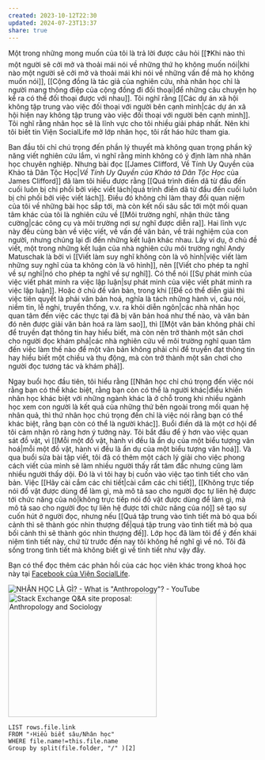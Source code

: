 ```yaml
---
created: 2023-10-12T22:30
updated: 2024-07-23T13:37
share: true
---
```

Một trong những mong muốn của tôi là trả lời được câu hỏi [[❓Khi nào thì một người sẽ cởi mở và thoải mái nói về những thứ họ không muốn nói|khi nào một người sẽ cởi mở và thoải mái khi nói về những vấn đề mà họ không muốn nói]], [[Cộng đồng là tác giả của nghiên cứu, nhà nhân học chỉ là người mang thông điệp của cộng đồng đi đối thoại|để những câu chuyện họ kể ra có thể đối thoại được với nhau]]. Tôi nghĩ rằng [[Các dự án xã hội không tập trung vào việc đối thoại với người bên cạnh mình|các dự án xã hội hiện nay không tập trung vào việc đối thoại với người bên cạnh mình]]. Tôi nghĩ rằng nhân học sẽ là lĩnh vực cho tôi nhiều giải pháp nhất. Nên khi tôi biết tin Viện SocialLife mở lớp nhân học, tôi rất háo hức tham gia.

Ban đầu tôi chỉ chú trọng đến phần lý thuyết mà không quan trọng phần kỹ năng viết nghiên cứu lắm, vì nghĩ rằng mình không có ý định làm nhà nhân học chuyên nghiệp. Nhưng bài đọc [[James Clifford, Về Tính Uy Quyền của Khảo tả Dân Tộc Học|*Về Tính Uy Quyền của Khảo tả Dân Tộc Học* của James Clifford]] đã làm tôi hiểu được rằng [[Quá trình điền dã từ đầu đến cuối luôn bị chi phối bởi việc viết lách|quá trình điền dã từ đầu đến cuối luôn bị chi phối bởi việc viết lách]]. Điều đó không chỉ làm thay đổi quan niệm của tôi về những bài học sắp tới, mà còn kết nối sâu sắc tới một mối quan tâm khác của tôi là nghiên cứu về [[Môi trường nghĩ, nhận thức tăng cường|các công cụ và môi trường nơi sự nghĩ được diễn ra]]. Hai lĩnh vực này đều cùng bàn về việc viết, về vấn đề văn bản, về trải nghiệm của con người, nhưng chúng lại đi đến những kết luận khác nhau. Lấy ví dụ, ở chủ đề viết, một trong những kết luận của nhà nghiên cứu môi trường nghĩ Andy Matuschak là bởi vì [[Viết làm suy nghĩ không còn là vô hình|việc viết làm những suy nghĩ của ta không còn là vô hình]], nên [[Viết cho phép ta nghĩ về sự nghĩ|nó cho phép ta nghĩ về sự nghĩ]]. Có thể nói [[Sự phát minh của việc viết phát minh ra việc lập luận|sự phát minh của việc viết phát minh ra việc lập luận]]. Hoặc ở chủ đề văn bản, trong khi [[Để có thể diễn giải thì việc tiên quyết là phải văn bản hoá, nghĩa là tách những hành vi, câu nói, niềm tin, lễ nghi, truyền thống, v.v. ra khỏi diễn ngôn|các nhà nhân học quan tâm đến việc các thực tại đã bị văn bản hoá như thế nào, và văn bản đó nên được giải văn bản hoá ra làm sao]], thì [[Một văn bản không phải chỉ để truyền đạt thông tin hay hiểu biết, mà còn nên trở thành một sân chơi cho người đọc khám phá|các nhà nghiên cứu về môi trường nghĩ quan tâm đến việc làm thế nào để một văn bản không phải chỉ để truyền đạt thông tin hay hiểu biết một chiều và thụ động, mà còn trở thành một sân chơi cho người đọc tương tác và khám phá]].

Ngay buổi học đầu tiên, tôi hiểu rằng [[Nhân học chỉ chú trọng đến việc nói rằng bạn có thể khác biệt, rằng bạn còn có thể là người khác|điều khiến nhân học khác biệt với những ngành khác là ở chỗ trong khi nhiều ngành học xem con người là kết quả của những thứ bên ngoài trong mối quan hệ nhân quả, thì thứ nhân học chú trọng đến chỉ là việc nói rằng bạn có thể khác biệt, rằng bạn còn có thể là người khác]]. Buổi điền dã là một cơ hội để tôi cảm nhận rõ ràng hơn ý tưởng này. Tôi bắt đầu để ý hơn vào việc quan sát đồ vật, vì [[Mỗi một đồ vật, hành vi đều là ẩn dụ của một biểu tượng văn hoá|mỗi một đồ vật, hành vi đều là ẩn dụ của một biểu tượng văn hoá]]. Và qua buổi sửa bài tập viết, tôi đã có thêm một cách lý giải cho việc phong cách viết của mình sẽ làm nhiều người thấy rất tâm đắc nhưng cũng làm nhiều người thấy dội. Đó là vì tôi hay bị cuốn vào việc tạo tình tiết cho văn bản. Việc [[Hãy cài cắm các chi tiết|cài cắm các chi tiết]], [[Không trực tiếp nói đồ vật được dùng để làm gì, mà mô tả sao cho người đọc tự liên hệ được tới chức năng của nó|không trực tiếp nói đồ vật được dùng để làm gì, mà mô tả sao cho người đọc tự liên hệ được tới chức năng của nó]] sẽ tạo sự cuốn hút ở người đọc, nhưng nếu [[Quá tập trung vào tình tiết mà bỏ qua bối cảnh thì sẽ thành góc nhìn thượng đế|quá tập trung vào tình tiết mà bỏ qua bối cảnh thì sẽ thành góc nhìn thượng đế]]. Lớp học đã làm tôi để ý đến khái niệm tình tiết này, chứ từ trước đến nay tôi không hề nghĩ gì về nó. Tôi đã sống trong tình tiết mà không biết gì về tình tiết như vậy đấy.

Bạn có thể đọc thêm các phản hồi của các học viên khác trong khoá học này tại [Facebook của Viện SocialLife](https://www.facebook.com/sociallife.vn/posts/pfbid0rkNDWNe4wbMKAa7vZyRrQYnHWjwNNLQJ99KPMq5rZPBAfoQFG8dJhjwDeUfwXiMNl?__cft__[0]=AZUNkRyXAAdCYqwaTy0NhY2XoXCw209hAbixdtI2cgmN-aWetNtiuENgQKWOksurNbBE_Mnl_U9Q_E01dBxmjK_z1ZxN96LkOIXopK-zHOlKHgxk9SgvCLbGZyjKwo5DKpQQbgaay4PpH99-BhHAfxFyjvNHt02fTw5wp-f3RsEtP_zvWpoN8g4HtlrasuqGuqc&__tn__=-UK-R).

![NHÂN HỌC LÀ GÌ? - What is "Anthropology"? - YouTube](https://youtu.be/txTWz8eXpiU?si=-x6TETCqDn4zia_5)
<a href="https://area51.stackexchange.com/proposals/128069/anthropology-and-sociology?referrer=MDlhNjIxNzVjZDY0OTU1NmVjYmIxYTlkNjEzNDFhZmY1NTdkODJlNTdhODA4NjEzOGNhOTMwMWVkZGM4Mzc4Md8auWz_DV5CDGcCTSa7YmraW1IcajQEYLDAJfI2DBOh0"><img src="https://area51.stackexchange.com/ads/proposal/128069.png" width="300" height="250" alt="Stack Exchange Q&A site proposal: Anthropology and Sociology" /></a>
```dataview
LIST rows.file.link
FROM "⚡Hiểu biết sâu/Nhân học" 
WHERE file.name!=this.file.name
Group by split(file.folder, "/" )[2] 
```

